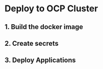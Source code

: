 # Deploy to OCP Cluster

## 1. Build the docker image


## 2. Create secrets


## 3. Deploy Applications
